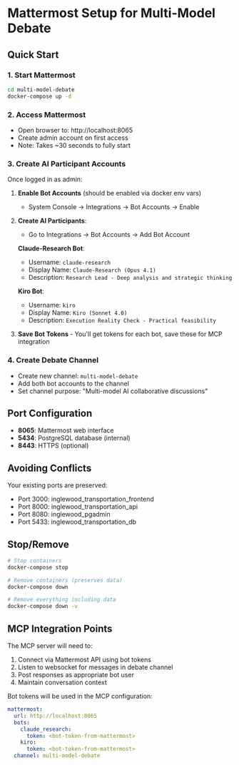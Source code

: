 # Mattermost Setup for Multi-Model Debate

## Quick Start

### 1. Start Mattermost
```bash
cd multi-model-debate
docker-compose up -d
```

### 2. Access Mattermost
- Open browser to: http://localhost:8065
- Create admin account on first access
- Note: Takes ~30 seconds to fully start

### 3. Create AI Participant Accounts

Once logged in as admin:

1. **Enable Bot Accounts** (should be enabled via docker env vars)
   - System Console → Integrations → Bot Accounts → Enable

2. **Create AI Participants**:
   - Go to Integrations → Bot Accounts → Add Bot Account
   
   **Claude-Research Bot**:
   - Username: `claude-research`
   - Display Name: `Claude-Research (Opus 4.1)`
   - Description: `Research Lead - Deep analysis and strategic thinking`
   
   **Kiro Bot**:
   - Username: `kiro`
   - Display Name: `Kiro (Sonnet 4.0)`
   - Description: `Execution Reality Check - Practical feasibility`

3. **Save Bot Tokens** - You'll get tokens for each bot, save these for MCP integration

### 4. Create Debate Channel
- Create new channel: `multi-model-debate`
- Add both bot accounts to the channel
- Set channel purpose: "Multi-model AI collaborative discussions"

## Port Configuration
- **8065**: Mattermost web interface
- **5434**: PostgreSQL database (internal)
- **8443**: HTTPS (optional)

## Avoiding Conflicts
Your existing ports are preserved:
- Port 3000: inglewood_transportation_frontend
- Port 8000: inglewood_transportation_api  
- Port 8080: inglewood_pgadmin
- Port 5433: inglewood_transportation_db

## Stop/Remove
```bash
# Stop containers
docker-compose stop

# Remove containers (preserves data)
docker-compose down

# Remove everything including data
docker-compose down -v
```

## MCP Integration Points

The MCP server will need to:
1. Connect via Mattermost API using bot tokens
2. Listen to websocket for messages in debate channel
3. Post responses as appropriate bot user
4. Maintain conversation context

Bot tokens will be used in the MCP configuration:
```yaml
mattermost:
  url: http://localhost:8065
  bots:
    claude_research:
      token: <bot-token-from-mattermost>
    kiro:
      token: <bot-token-from-mattermost>
  channel: multi-model-debate
```